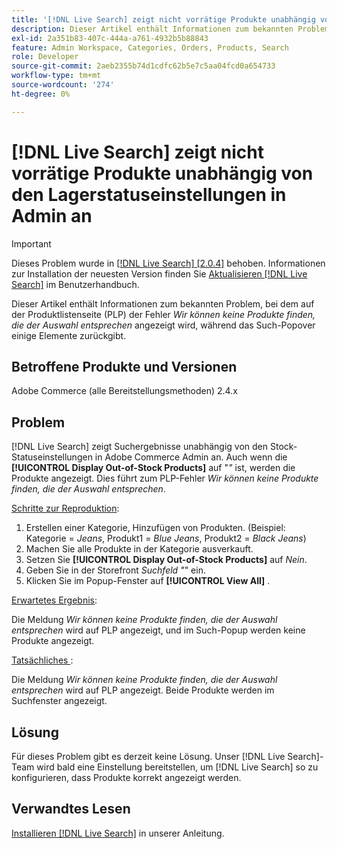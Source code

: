 ```yaml
---
title: '[!DNL Live Search] zeigt nicht vorrätige Produkte unabhängig von den Lagerstatuseinstellungen in Admin an'
description: Dieser Artikel enthält Informationen zum bekannten Problem, bei dem auf der Produktlistenseite (PLP) der Fehler *Wir können Produkte, die der Auswahl entsprechen, nicht finden* angezeigt wird, während das Such-Pop-up einige Elemente zurückgibt.
exl-id: 2a351b83-407c-444a-a761-4932b5b88843
feature: Admin Workspace, Categories, Orders, Products, Search
role: Developer
source-git-commit: 2aeb2355b74d1cdfc62b5e7c5aa04fcd0a654733
workflow-type: tm+mt
source-wordcount: '274'
ht-degree: 0%

---
```


# [!DNL Live Search] zeigt nicht vorrätige Produkte unabhängig von den Lagerstatuseinstellungen in Admin an

>[!IMPORTANT]
>
>Dieses Problem wurde in [[!DNL Live Search] [2.0.4]](https://experienceleague.adobe.com/docs/commerce-merchant-services/live-search/release-notes.html?lang=de) behoben. Informationen zur Installation der neuesten Version finden Sie [Aktualisieren [!DNL Live Search]](https://experienceleague.adobe.com/docs/commerce-merchant-services/live-search/onboard/install.html?lang=de#update) im Benutzerhandbuch.

Dieser Artikel enthält Informationen zum bekannten Problem, bei dem auf der Produktlistenseite (PLP) der Fehler *Wir können keine Produkte finden, die der Auswahl entsprechen* angezeigt wird, während das Such-Popover einige Elemente zurückgibt.

## Betroffene Produkte und Versionen

Adobe Commerce (alle Bereitstellungsmethoden) 2.4.x

## Problem

[!DNL Live Search] zeigt Suchergebnisse unabhängig von den Stock-Statuseinstellungen in Adobe Commerce Admin an. Auch wenn die **[!UICONTROL Display Out-of-Stock Products]** auf &quot;*&quot;* ist, werden die Produkte angezeigt. Dies führt zum PLP-Fehler *Wir können keine Produkte finden, die der Auswahl entsprechen*.

<u>Schritte zur Reproduktion</u>:

1. Erstellen einer Kategorie, Hinzufügen von Produkten. (Beispiel: Kategorie = _Jeans_, Produkt1 = _Blue Jeans_, Produkt2 = _Black Jeans_)
1. Machen Sie alle Produkte in der Kategorie ausverkauft.
1. Setzen Sie **[!UICONTROL Display Out-of-Stock Products]** auf *Nein*.
1. Geben Sie in der Storefront *Suchfeld &quot;*&quot; ein.
1. Klicken Sie im Popup-Fenster auf **[!UICONTROL View All]** .

<u>Erwartetes Ergebnis</u>:

Die Meldung *Wir können keine Produkte finden, die der Auswahl entsprechen* wird auf PLP angezeigt, und im Such-Popup werden keine Produkte angezeigt.

<u>Tatsächliches </u>:

Die Meldung *Wir können keine Produkte finden, die der Auswahl entsprechen* wird auf PLP angezeigt. Beide Produkte werden im Suchfenster angezeigt.

## Lösung

Für dieses Problem gibt es derzeit keine Lösung. Unser [!DNL Live Search]-Team wird bald eine Einstellung bereitstellen, um [!DNL Live Search] so zu konfigurieren, dass Produkte korrekt angezeigt werden.

## Verwandtes Lesen

[Installieren [!DNL Live Search]](https://experienceleague.adobe.com/de/docs/commerce-merchant-services/live-search/install) in unserer Anleitung.
